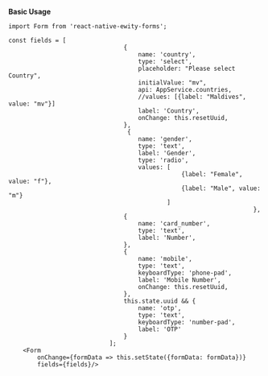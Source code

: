 **Basic Usage** 

    import Form from 'react-native-ewity-forms';

    const fields = [
                                    {
                                        name: 'country',
                                        type: 'select',
                                        placeholder: "Please select Country",
                                        initialValue: "mv",
                                        api: AppService.countries,
                                        //values: [{label: "Maldives", value: "mv"}]
                                        label: 'Country',
                                        onChange: this.resetUuid,
                                    },
                                     {
                                        name: 'gender',
                                        type: 'text',
                                        label: 'Gender',
                                        type: 'radio',
                                        values: [
                                                    {label: "Female", value: "f"},
                                                    {label: "Male", value: "m"}
                                                ]
                                                                        },
                                    {
                                        name: 'card_number',
                                        type: 'text',
                                        label: 'Number',
                                    },
                                    {
                                        name: 'mobile',
                                        type: 'text',
                                        keyboardType: 'phone-pad',
                                        label: 'Mobile Number',
                                        onChange: this.resetUuid,
                                    },
                                    this.state.uuid && {
                                        name: 'otp',
                                        type: 'text',
                                        keyboardType: 'number-pad',
                                        label: 'OTP'
                                    }
                                ];
        <Form
            onChange={formData => this.setState({formData: formData})}
            fields={fields}/>

            
        
        
        
        